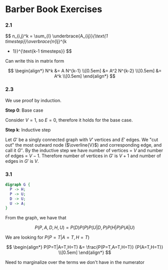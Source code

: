 # Barber Book Exercises

### 2.1

$$
n_{i,j}^k = \sum_{l} \underbrace{A_{ij}}_{\text{1 timestep}}\overbrace{n_{lj}^{k
- 1}}^{\text{k-1 timesteps}}
$$

Can write this in matrix form

$$
\begin{align*}
N^k &= A N^{k-1} \\[0.5em]
&= A^2 N^{k-2} \\[0.5em]
&= A^k \\[0.5em]
\end{align*}
$$

### 2.3

We use proof by induction.

**Step 0**: Base case

Consider $V = 1$, so $E = 0$, therefore it holds for the base case.

**Step k**: Inductive step

Let $G'$ be a singly connected graph with $V'$ vertices and $E'$ edges. We "cut
out" the most outward node ($\overline{V}$) and corresponding edge, and call it
$G''$. By the inductive step we have number of vertices = $V$ and number of
edges = $V-1$. Therefore number of vertices in $G'$ is $V+1$ and number of edges
in $G'$ is $V$.

### 3.1

```dot
digraph G {
  P -> H;
  P -> U;
  D -> U;
  U -> A;
}
```

From the graph, we have that

$$
P(P, A, D, H, U) = P(D)P(P)P(U|D,P)P(H|P)P(A|U)
$$

We are looking for $P(P=T|A=T,H=T)$

$$
\begin{align*}
P(P=T|A=T,H=T) &= \frac{P(P=T,A=T,H=T)}
{P(A=T,H=T)} \\[0.5em]
\end{align*}
$$

Need to marginalize over the terms we don't have in the numerator
